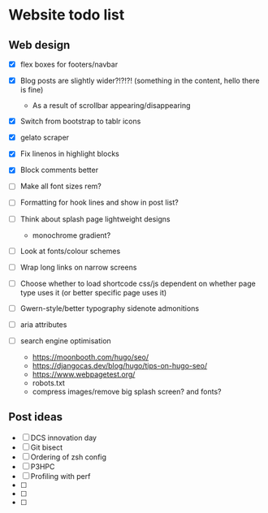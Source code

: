 # Website todo list

## Web design

- [x] flex boxes for footers/navbar
- [x] Blog posts are slightly wider?!?!?! (something in the content, hello there is fine)
  - As a result of scrollbar appearing/disappearing
- [x] Switch from bootstrap to tablr icons
- [x] gelato scraper
- [x] Fix linenos in highlight blocks
- [x] Block comments better

- [ ] Make all font sizes rem?
- [ ] Formatting for hook lines and show in post list?
- [ ] Think about splash page lightweight designs
  - monochrome gradient?
- [ ] Look at fonts/colour schemes
- [ ] Wrap long links on narrow screens

- [ ] Choose whether to load shortcode css/js dependent on whether page type uses it (or better specific page uses it)
- [ ] Gwern-style/better typography sidenote admonitions

- [ ] aria attributes
- [ ] search engine optimisation
  - <https://moonbooth.com/hugo/seo/>
  - <https://djangocas.dev/blog/hugo/tips-on-hugo-seo/>
  - <https://www.webpagetest.org/>
  - robots.txt
  - compress images/remove big splash screen? and fonts?


## Post ideas

- [ ] DCS innovation day
- [ ] Git bisect
- [ ] Ordering of zsh config
- [ ] P3HPC
- [ ] Profiling with perf
- [ ]
- [ ]
- [ ]
